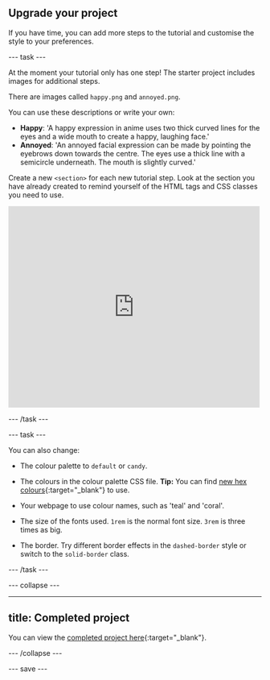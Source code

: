## Upgrade your project

<div style="display: flex; flex-wrap: wrap">
<div style="flex-basis: 200px; flex-grow: 1; margin-right: 15px;">
If you have time, you can add more steps to the tutorial and customise the style to your preferences. 
</div>
</div>

--- task ---

At the moment your tutorial only has one step! The starter project includes images for additional steps. 

There are images called `happy.png` and `annoyed.png`. 

You can use these descriptions or write your own:

+ **Happy**: 'A happy expression in anime uses two thick curved lines for the eyes and a wide mouth to create a happy, laughing face.'
+ **Annoyed**: 'An annoyed facial expression can be made by pointing the eyebrows down towards the centre. The eyes use a thick line with a semicircle underneath. The mouth is slightly curved.'

Create a new `<section>` for each new tutorial step. Look at the section you have already created to remind yourself of the HTML tags and CSS classes you need to use.     

<div>
<iframe src="https://trinket.io/embed/html/0e3e056a93?outputOnly=true" width="500" height="400" frameborder="0" marginwidth="0" marginheight="0" allowfullscreen></iframe>
</div>

--- /task ---

--- task ---

You can also change:

+ The colour palette to `default` or `candy`. 

+ The colours in the colour palette CSS file. **Tip:** You can find [new hex colours](https://rpf.io/colours){:target="_blank"} to use. 

+ Your webpage to use colour names, such as 'teal' and 'coral'.

+ The size of the fonts used. `1rem` is the normal font size. `3rem` is three times as big. 

+ The border. Try different border effects in the `dashed-border` style or switch to the `solid-border` class. 

--- /task ---

--- collapse ---

---
title: Completed project
---

You can view the [completed project here](https://trinket.io/html/b2ccbccbef){:target="_blank"}.

--- /collapse ---

--- save ---
